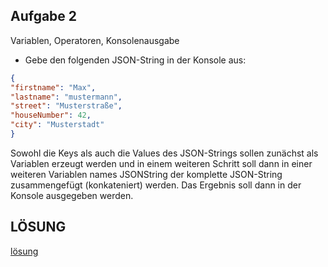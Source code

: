 ## Aufgabe 2 ##
Variablen, Operatoren, Konsolenausgabe
- Gebe den folgenden JSON-String in der Konsole aus:

``` json
{
"firstname": "Max",
"lastname": "mustermann",
"street": "Musterstraße",
"houseNumber": 42,
"city": "Musterstadt"
}
```

Sowohl die Keys als auch die Values des JSON-Strings sollen zunächst als Variablen erzeugt werden und in
einem weiteren Schritt soll dann in einer weiteren Variablen names JSONString der komplette JSON-String
zusammengefügt (konkateniert) werden. Das Ergebnis soll dann in der Konsole ausgegeben werden.

## LÖSUNG ##
[lösung](AUFGABE_2.php)